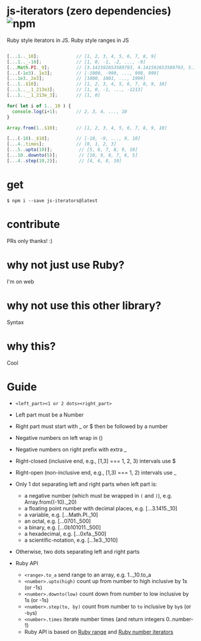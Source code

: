 # js-iterators (zero dependencies) ![npm](https://img.shields.io/npm/dt/js-iterators)

Ruby style iterators in JS. Ruby style ranges in JS

```js

[...1.._10];              // [1, 2, 3, 4, 5, 6, 7, 8, 9]
[...1.._-10];             // [1, 0, -1, -2, ..., -9]
[...Math.PI._9];          // [3.141592653589793, 4.141592653589793, 5.141592653589793, 6.141592653589793, 7.141592653589793, 8.141592653589793]
[...(-1e3)._1e3];         // [-1000, -999, ..., 998, 999]
[...1e3._2e3];            // [1000, 1001, ..., 1999]
[...1..$10];              // [1, 2, 3, 4, 5, 6, 7, 8, 9, 10]
[...1..__1_213e3];        // [1, 0, -1, ..., -1213]
[...1..__1_213e_3];       // [1, 0]

for( let i of 1.._10 ) {
  console.log(i+1);       // 2, 3, 4, ..., 10
}

Array.from(1..$10);       // [1, 2, 3, 4, 5, 6, 7, 8, 9, 10]

[...(-10)._$10];          // [-10, -9, ..., 9, 10]
[...4..times];            // [0, 1, 2, 3]
[...5..upto(10)];          // [5, 6, 7, 8, 9, 10]
[...10..downto(5)];        // [10, 9, 8, 7, 6, 5]
[...4..step(10,2)];        // [4, 6, 8, 10]

```

# get

```console
$ npm i --save js-iterators@latest
```

# contribute

PRs only thanks! :)

# why not just use Ruby?

I'm on web

# why not use this other library?

Syntax

# why this?

Cool

# Guide

- `<left_part><1 or 2 dots><right_part>`
- Left part must be a Number
- Right part must start with _ or $ then be followed by a number
- Negative numbers on left wrap in ()
- Negative numbers on right prefix with extra _
- Right-closed (inclusive end, e.g., [1,3] === 1, 2, 3) intervals use $
- Right-open (non-inclusive end, e.g., [1,3) === 1, 2) intervals use _
- Only 1 dot separating left and right parts when left part is:
  - a negative number (which must be wrapped in `(` and `)`), e.g. Array.from((-10)._20)
  - a floating point number with decimal places, e.g. [...3.1415._10]
  - a variable, e.g. [...Math.PI._10]
  - an octal, e.g. [...0701._500]
  - a binary, e.g. [...0b101011._500]
  - a hexadecimal, e.g. [...0xfa._500]
  - a scientific-notation, e.g. [...1e3._1010]
- Otherwise, two dots separating left and right parts


- Ruby API
  - `<range>.to_a` send range to an array, e.g. 1.._10.to_a
  - `<number>.upto(high)` count up from number to high inclusive by 1s (or -1s)
  - `<number>.downto(low)` count down from number to low inclusive by 1s (or -1s)
  - `<number>.step(to, by)` count from number to `to` inclusive by `by`s (or -`by`s)
  - `<number>.times` iterate number times (and return integers 0..number-1)
  - Ruby API is based on [Ruby range](https://ruby-doc.org/core-2.5.1/Range.html) and [Ruby number iterators](https://www.dotnetperls.com/iterator-ruby)



